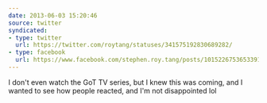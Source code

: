 ```yaml
---
date: 2013-06-03 15:20:46
source: twitter
syndicated:
- type: twitter
  url: https://twitter.com/roytang/statuses/341575192830689282/
- type: facebook
  url: https://www.facebook.com/stephen.roy.tang/posts/10152267536533912
---
```


I don't even watch the GoT TV series, but I knew this was coming, and I wanted to see how people reacted, and I'm not disappointed lol